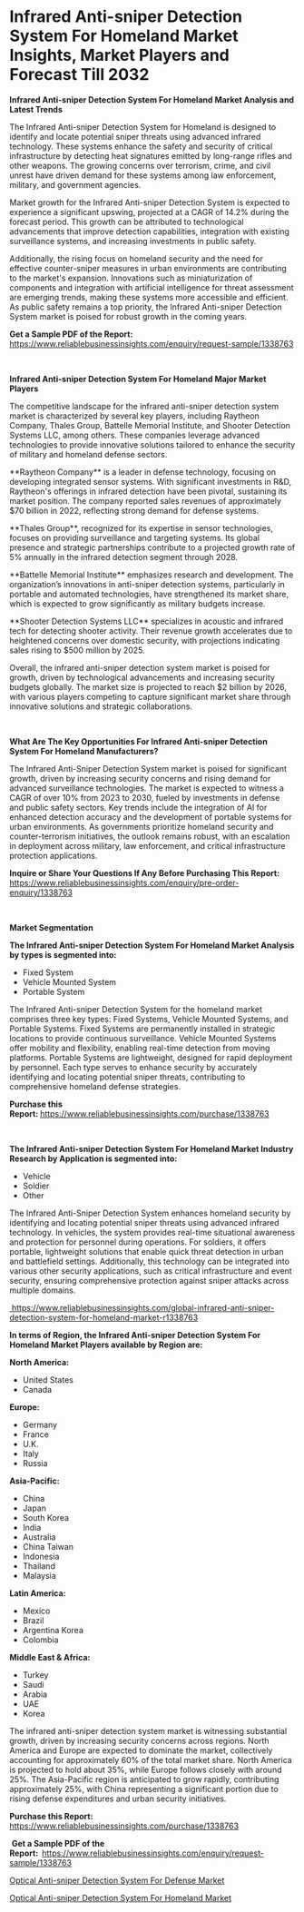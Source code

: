 <p><h1>Infrared Anti-sniper Detection System For Homeland Market Insights, Market Players and Forecast Till 2032</h1></p><p><strong>Infrared Anti-sniper Detection System For Homeland Market Analysis and Latest Trends</strong></p>
<p><p>The Infrared Anti-sniper Detection System for Homeland is designed to identify and locate potential sniper threats using advanced infrared technology. These systems enhance the safety and security of critical infrastructure by detecting heat signatures emitted by long-range rifles and other weapons. The growing concerns over terrorism, crime, and civil unrest have driven demand for these systems among law enforcement, military, and government agencies.</p><p>Market growth for the Infrared Anti-sniper Detection System is expected to experience a significant upswing, projected at a CAGR of 14.2% during the forecast period. This growth can be attributed to technological advancements that improve detection capabilities, integration with existing surveillance systems, and increasing investments in public safety. </p><p>Additionally, the rising focus on homeland security and the need for effective counter-sniper measures in urban environments are contributing to the market's expansion. Innovations such as miniaturization of components and integration with artificial intelligence for threat assessment are emerging trends, making these systems more accessible and efficient. As public safety remains a top priority, the Infrared Anti-sniper Detection System market is poised for robust growth in the coming years.</p></p>
<p><strong>Get a Sample PDF of the Report:&nbsp;</strong> <a href="https://www.reliablebusinessinsights.com/enquiry/request-sample/1338763?utm_campaign=63&utm_medium=2&utm_source=Github&utm_content=ia&utm_term=08012025&utm_id=infrared-anti-sniper-detection-system-for-homeland">https://www.reliablebusinessinsights.com/enquiry/request-sample/1338763</a></p>
<p>&nbsp;</p>
<p><strong>Infrared Anti-sniper Detection System For Homeland Major Market Players</strong></p>
<p><p>The competitive landscape for the infrared anti-sniper detection system market is characterized by several key players, including Raytheon Company, Thales Group, Battelle Memorial Institute, and Shooter Detection Systems LLC, among others. These companies leverage advanced technologies to provide innovative solutions tailored to enhance the security of military and homeland defense sectors.</p><p>**Raytheon Company** is a leader in defense technology, focusing on developing integrated sensor systems. With significant investments in R&D, Raytheon's offerings in infrared detection have been pivotal, sustaining its market position. The company reported sales revenues of approximately $70 billion in 2022, reflecting strong demand for defense systems.</p><p>**Thales Group**, recognized for its expertise in sensor technologies, focuses on providing surveillance and targeting systems. Its global presence and strategic partnerships contribute to a projected growth rate of 5% annually in the infrared detection segment through 2028.</p><p>**Battelle Memorial Institute** emphasizes research and development. The organization’s innovations in anti-sniper detection systems, particularly in portable and automated technologies, have strengthened its market share, which is expected to grow significantly as military budgets increase.</p><p>**Shooter Detection Systems LLC** specializes in acoustic and infrared tech for detecting shooter activity. Their revenue growth accelerates due to heightened concerns over domestic security, with projections indicating sales rising to $500 million by 2025.</p><p>Overall, the infrared anti-sniper detection system market is poised for growth, driven by technological advancements and increasing security budgets globally. The market size is projected to reach $2 billion by 2026, with various players competing to capture significant market share through innovative solutions and strategic collaborations.</p></p>
<p>&nbsp;</p>
<p><strong>What Are The Key Opportunities For Infrared Anti-sniper Detection System For Homeland Manufacturers?</strong></p>
<p><p>The Infrared Anti-Sniper Detection System market is poised for significant growth, driven by increasing security concerns and rising demand for advanced surveillance technologies. The market is expected to witness a CAGR of over 10% from 2023 to 2030, fueled by investments in defense and public safety sectors. Key trends include the integration of AI for enhanced detection accuracy and the development of portable systems for urban environments. As governments prioritize homeland security and counter-terrorism initiatives, the outlook remains robust, with an escalation in deployment across military, law enforcement, and critical infrastructure protection applications.</p></p>
<p><strong>Inquire or Share Your Questions If Any Before Purchasing This Report:</strong> <a href="https://www.reliablebusinessinsights.com/enquiry/pre-order-enquiry/1338763?utm_campaign=63&utm_medium=2&utm_source=Github&utm_content=ia&utm_term=08012025&utm_id=infrared-anti-sniper-detection-system-for-homeland">https://www.reliablebusinessinsights.com/enquiry/pre-order-enquiry/1338763</a></p>
<p>&nbsp;</p>
<p><strong>Market Segmentation</strong></p>
<p><strong>The Infrared Anti-sniper Detection System For Homeland Market Analysis by types is segmented into:</strong></p>
<p><ul><li>Fixed System</li><li>Vehicle Mounted System</li><li>Portable System</li></ul></p>
<p><p>The Infrared Anti-sniper Detection System for the homeland market comprises three key types: Fixed Systems, Vehicle Mounted Systems, and Portable Systems. Fixed Systems are permanently installed in strategic locations to provide continuous surveillance. Vehicle Mounted Systems offer mobility and flexibility, enabling real-time detection from moving platforms. Portable Systems are lightweight, designed for rapid deployment by personnel. Each type serves to enhance security by accurately identifying and locating potential sniper threats, contributing to comprehensive homeland defense strategies.</p></p>
<p><strong>Purchase this Report:&nbsp;</strong><a href="https://www.reliablebusinessinsights.com/purchase/1338763?utm_campaign=63&utm_medium=2&utm_source=Github&utm_content=ia&utm_term=08012025&utm_id=infrared-anti-sniper-detection-system-for-homeland">https://www.reliablebusinessinsights.com/purchase/1338763</a></p>
<p>&nbsp;</p>
<p><strong>The Infrared Anti-sniper Detection System For Homeland Market Industry Research by Application is segmented into:</strong></p>
<p><ul><li>Vehicle</li><li>Soldier</li><li>Other</li></ul></p>
<p><p>The Infrared Anti-Sniper Detection System enhances homeland security by identifying and locating potential sniper threats using advanced infrared technology. In vehicles, the system provides real-time situational awareness and protection for personnel during operations. For soldiers, it offers portable, lightweight solutions that enable quick threat detection in urban and battlefield settings. Additionally, this technology can be integrated into various other security applications, such as critical infrastructure and event security, ensuring comprehensive protection against sniper attacks across multiple domains.</p></p>
<p><a href="https://www.reliablebusinessinsights.com/global-infrared-anti-sniper-detection-system-for-homeland-market-r1338763?utm_campaign=63&utm_medium=2&utm_source=Github&utm_content=ia&utm_term=08012025&utm_id=infrared-anti-sniper-detection-system-for-homeland">&nbsp;https://www.reliablebusinessinsights.com/global-infrared-anti-sniper-detection-system-for-homeland-market-r1338763</a></p>
<p><strong>In terms of Region, the Infrared Anti-sniper Detection System For Homeland Market Players available by Region are:</strong></p>
<p>
    <p> <strong> North America: </strong>
        <ul>
            <li>United States</li>
            <li>Canada</li>
        </ul>
        </p> 
    <p> <strong> Europe: </strong>
        <ul>
            <li>Germany</li>
            <li>France</li>
            <li>U.K.</li>
            <li>Italy</li>
            <li>Russia</li>
        </ul>
        </p> 
    <p> <strong> Asia-Pacific: </strong>
        <ul>
            <li>China</li>
            <li>Japan</li>
            <li>South Korea</li>
            <li>India</li>
            <li>Australia</li>
            <li>China Taiwan</li>
            <li>Indonesia</li>
            <li>Thailand</li>
            <li>Malaysia</li>
        </ul>
        </p> 
    <p> <strong> Latin America: </strong>
        <ul>
            <li>Mexico</li>
            <li>Brazil</li>
            <li>Argentina Korea</li>
            <li>Colombia</li>
        </ul>
        </p> 
    <p> <strong> Middle East & Africa: </strong>
        <ul>
            <li>Turkey</li>
            <li>Saudi</li>
            <li>Arabia</li>
            <li>UAE</li>
            <li>Korea</li>
        </ul>
    </p>
    </p>
<p><p>The infrared anti-sniper detection system market is witnessing substantial growth, driven by increasing security concerns across regions. North America and Europe are expected to dominate the market, collectively accounting for approximately 60% of the total market share. North America is projected to hold about 35%, while Europe follows closely with around 25%. The Asia-Pacific region is anticipated to grow rapidly, contributing approximately 25%, with China representing a significant portion due to rising defense expenditures and urban security initiatives.</p></p>
<p><strong>Purchase this Report: </strong><a href="https://www.reliablebusinessinsights.com/purchase/1338763?utm_campaign=63&utm_medium=2&utm_source=Github&utm_content=ia&utm_term=08012025&utm_id=infrared-anti-sniper-detection-system-for-homeland">https://www.reliablebusinessinsights.com/purchase/1338763</a></p>
<p>&nbsp;<strong>Get a Sample PDF of the Report:&nbsp;&nbsp;</strong><a href="https://www.reliablebusinessinsights.com/enquiry/request-sample/1338763?utm_campaign=63&utm_medium=2&utm_source=Github&utm_content=ia&utm_term=08012025&utm_id=infrared-anti-sniper-detection-system-for-homeland">https://www.reliablebusinessinsights.com/enquiry/request-sample/1338763</a></p>
<p><strong></strong></p>
<p><p><a href="https://github.com/domoniqueluoma76/Market-Research-Report-List-1/blob/main/optical-anti-sniper-detection-system-for-defense-market.md?utm_campaign=63&utm_medium=2&utm_source=Github&utm_content=ia&utm_term=08012025&utm_id=infrared-anti-sniper-detection-system-for-homeland">Optical Anti-sniper Detection System For Defense Market</a></p><p><a href="https://github.com/barnickclara79/Market-Research-Report-List-1/blob/main/optical-anti-sniper-detection-system-for-homeland-market.md?utm_campaign=63&utm_medium=2&utm_source=Github&utm_content=ia&utm_term=08012025&utm_id=infrared-anti-sniper-detection-system-for-homeland">Optical Anti-sniper Detection System For Homeland Market</a></p></p>